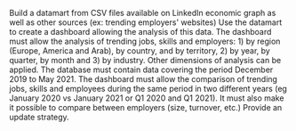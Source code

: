 Build a datamart from CSV files available on LinkedIn economic graph as well as other sources (ex: trending employers' websites) Use the datamart to create a dashboard allowing the analysis of this data. The dashboard must allow the analysis of trending jobs, skills and employers: 1) by region (Europe, America and Arab), by country, and by territory, 2) by year, by quarter, by month and 3) by industry. Other dimensions of analysis can be applied. The database must contain data covering the period December 2019 to May 2021. The dashboard must allow the comparison of trending jobs, skills and employees during the same period in two different years (eg January 2020 vs January 2021 or Q1 2020 and Q1 2021). It must also make it possible to compare between employers (size, turnover, etc.) Provide an update strategy.
